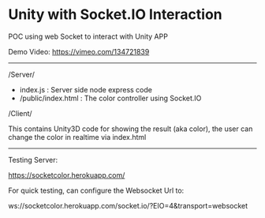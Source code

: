 # Unity with Socket.IO Interaction
POC using web Socket to interact with Unity APP

Demo Video: https://vimeo.com/134721839

---

/Server/

- index.js : Server side node express code
- /public/index.html : The color controller using Socket.IO 



/Client/

This contains Unity3D code for showing the result (aka color), the user can change the color in realtime via index.html


---
Testing Server:

https://socketcolor.herokuapp.com/

For quick testing, can configure the Websocket Url to:

ws://socketcolor.herokuapp.com/socket.io/?EIO=4&transport=websocket

